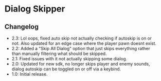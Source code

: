 # Dialog Skipper

## Changelog
- 2.3: Lol oops, fixed auto skip not actually checking if autoskip is on or not. Also updated for an edge case where the player pawn doesnt exist.
- 2.2: Added a "Skip All Dialog" option that just skips everything rather than manually filtering what should be skipped.
- 2.1: Fixed issues with it not actually skipping some dialog.
- 2.0: Updated for new sdk, no longer skips player and enemy sounds, dialog autoskip can be toggled on or off via a keybind.
- 1.0: Initial release.